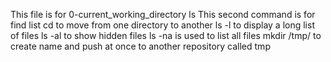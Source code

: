 This file is for 0-current_working_directory
ls This second command is for find list
cd to move from one directory to another
ls -l to display a long list of files
ls -al to show hidden files
ls -na is used to list all files
mkdir /tmp/ to create name and push at once to another repository called tmp
